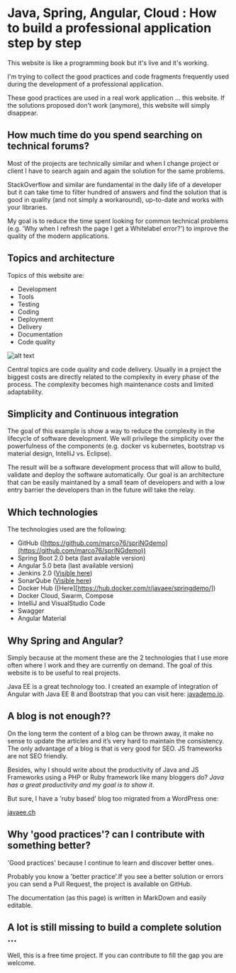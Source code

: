 # Java, Spring, Angular, Cloud : How to build a professional application step by step

This website is like a programming book but it's live and it's working.

I'm trying to collect the good practices and code fragments frequently used during the development of a professional application.

These good practices are used in a real work application ... this website.
If the solutions proposed don't work (anymore), this website will simply disappear.

## How much time do you spend searching on technical forums?

Most of the projects are technically similar and when I change project or client I have to search again and again the solution for the same problems.

StackOverflow and similar are fundamental in the daily life of a developer but it can take time to filter hundred of answers and find the solution that is good in quality (and not simply a workaround), up-to-date and works with your libraries.

My goal is to reduce the time spent looking for common technical problems (e.g. 'Why when I refresh the page I get a Whitelabel error?') to improve the quality of the modern applications.

## Topics and architecture

Topics of this website are:

- Development
- Tools
- Testing
- Coding
- Deployment
- Delivery
- Documentation
- Code quality

![alt text](http://molteni.io/images/architecture.png)

Central topics are code quality and code delivery.
Usually in a project the biggest costs are directly related to the complexity in every phase of the process.
The complexity becomes high maintenance costs and limited adaptability.

## Simplicity and Continuous integration

The goal of this example is show a way to reduce the complexity in the lifecycle of software development.
We will privilege the simplicity over the powerfulness of the components (e.g. docker vs kubernetes, bootstrap vs material design, IntelliJ vs. Eclipse).

The result will be a software development process that will allow to build, validate and deploy the software automatically.
Our goal is an architecture that can be easily maintaned by a small team of developers and with a low entry barrier the developers than in the future will take the relay.

## Which technologies

The technologies used are the following:
- GitHub ([https://github.com/marco76/spriNGdemo](https://github.com/marco76/spriNGdemo))
- Spring Boot 2.0 beta (last available version)
- Angular 5.0 beta (last available version)
- Jenkins 2.0 ([Visible here](http://springdemo.io:8081/job/spring-demo-pipeline/))
- SonarQube ([Visible here](http://springdemo.io:9000/dashboard?id=spring-ng-demo%3Aparent%3Acandidate))
- Docker Hub ([Here][https://hub.docker.com/r/javaee/springdemo/])
- Docker Cloud, Swarm, Compose
- IntelliJ and VisualStudio Code
- Swagger
- Angular Material


## Why Spring and Angular?

Simply because at the moment these are the 2 technologies that I use more often where I work and they are currently on demand.
The goal of this website is to be useful to real projects.

Java EE is a great technology too. I created an example of integration of Angular with Java EE 8 and Bootstrap that you can visit here: [javademo.io](http://javademo.io "javademo.io").

## A blog is not enough??

On the long term the content of a blog can be thrown away, it make no sense to update the articles and it’s very hard to maintain the consistency.
The only advantage of a blog is that is very good for SEO. JS frameworks are not SEO friendly.

Besides, why I should write about the productivity of Java and JS Frameworks using a PHP or Ruby framework like many bloggers do? _Java has a great productivity and my goal is to show it_.

But sure, I have a 'ruby based' blog too migrated from a WordPress one:

 [javaee.ch](http://javaee.ch)

## Why 'good practices'? can I contribute with something better?

'Good practices' because I continue to learn and discover better ones.

Probably you know a 'better practice'.If you see a better solution or errors you can send a Pull Request, the project is available on GitHub.

The documentation (as this page) is written in MarkDown and easily editable.

## A lot is still missing to build a complete solution ...

Well, this is a free time project. If you can contribute to fill the gap you are welcome.